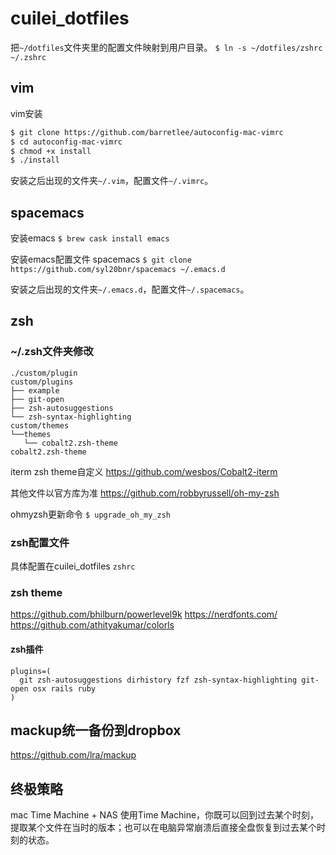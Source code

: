 # cuilei_dotfiles

把`~/dotfiles`文件夹里的配置文件映射到用户目录。
`$ ln -s ~/dotfiles/zshrc ~/.zshrc`

## vim
vim安装
```bash
$ git clone https://github.com/barretlee/autoconfig-mac-vimrc
$ cd autoconfig-mac-vimrc
$ chmod +x install
$ ./install
```

安装之后出现的文件夹`~/.vim`，配置文件`~/.vimrc`。

## spacemacs
安装emacs
`$ brew cask install emacs`

安装emacs配置文件 spacemacs
`$ git clone https://github.com/syl20bnr/spacemacs ~/.emacs.d`

安装之后出现的文件夹`~/.emacs.d`，配置文件`~/.spacemacs`。

## zsh

### ~/.zsh文件夹修改
```
./custom/plugin
custom/plugins
├── example
├── git-open
├── zsh-autosuggestions
└── zsh-syntax-highlighting
custom/themes
└──themes
   └── cobalt2.zsh-theme
cobalt2.zsh-theme
```
iterm zsh theme自定义
https://github.com/wesbos/Cobalt2-iterm

其他文件以官方库为准
https://github.com/robbyrussell/oh-my-zsh

ohmyzsh更新命令
`$ upgrade_oh_my_zsh`

### zsh配置文件
具体配置在cuilei_dotfiles
`zshrc`

### zsh theme
https://github.com/bhilburn/powerlevel9k
https://nerdfonts.com/
https://github.com/athityakumar/colorls

#### zsh插件
```
plugins=(
  git zsh-autosuggestions dirhistory fzf zsh-syntax-highlighting git-open osx rails ruby
)
```

## mackup统一备份到dropbox
https://github.com/lra/mackup

## 终极策略
mac Time Machine + NAS
使用Time Machine，你既可以回到过去某个时刻，提取某个文件在当时的版本；也可以在电脑异常崩溃后直接全盘恢复到过去某个时刻的状态。
